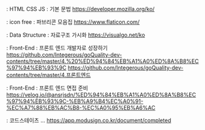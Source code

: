 : HTML CSS JS : 기본 문법
https://developer.mozilla.org/ko/

: icon free : 파브리콘 모음집
https://www.flaticon.com/

: Data Structure : 자료구조 가시화
https://visualgo.net/ko

: Front-End : 프론트 엔드 개발자로 성장하기
https://github.com/Integerous/goQuality-dev-contents/tree/master/4.%20%ED%94%84%EB%A1%A0%ED%8A%B8%EC%97%94%EB%93%9C
https://github.com/Integerous/goQuality-dev-contents/tree/master/4.프론트엔드

: Front-End : 프론트 엔드 면접 준비
https://velog.io/@ansrjsdn/%ED%94%84%EB%A1%A0%ED%8A%B8%EC%97%94%EB%93%9C-%EB%A9%B4%EC%A0%91-%EC%A7%88%EB%AC%B8-%EC%A0%95%EB%A6%AC

: 코드스테이츠 ...
https://app.modusign.co.kr/document/completed

